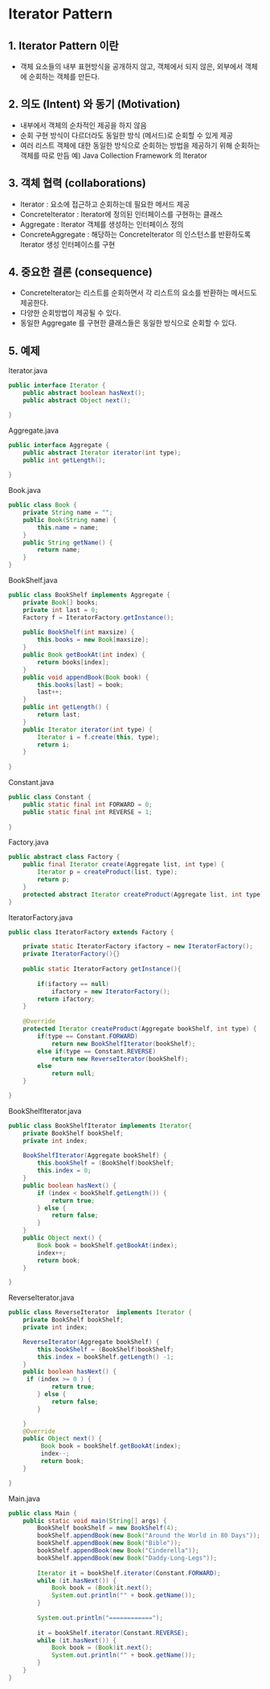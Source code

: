 # Iterator Pattern
## 1. Iterator Pattern 이란
- 객체 요소들의 내부 표현방식을 공개하지 않고, 객체에서 되지 않은, 외부에서 객체에 순회하는 객체를
만든다.

## 2. 의도 (Intent) 와 동기 (Motivation)
- 내부에서 객체의 순차적인 제공을 하지 않음
- 순회 구현 방식이 다르더라도 동일한 방식 (메서드)로 순회할 수 있게 제공
- 여러 리스트 객체에 대한 동일한 방식으로 순회하는 방법을 제공하기 위해 순회하는 객체를 따로 만듬
예) Java Collection Framework 의 Iterator

## 3. 객체 협력 (collaborations)
- Iterator : 요소에 접근하고 순회하는데 필요한 메서드 제공
- ConcreteIterator : Iterator에 정의된 인터페이스를 구현하는 클래스
- Aggregate : Iterator 객체를 생성하는 인터페이스 정의
- ConcreteAggregate : 해당하는 ConcreteIterator 의 인스턴스를 반환하도록 Iterator 생성
인터페이스를 구현

## 4. 중요한 결론 (consequence)
- ConcreteIterator는 리스트를 순회하면서 각 리스트의 요소를 반환하는 메서드도 제공한다.
- 다양한 순회방법이 제공될 수 있다.
- 동일한 Aggregate 를 구현한 클래스들은 동일한 방식으로 순회할 수 있다.

## 5. 예제
Iterator.java
```java
public interface Iterator {
    public abstract boolean hasNext();
    public abstract Object next();

}
```
Aggregate.java
```java
public interface Aggregate {
    public abstract Iterator iterator(int type);
    public int getLength();
    
}
```
Book.java
```java
public class Book {
    private String name = "";
    public Book(String name) {
        this.name = name;
    }
    public String getName() {
        return name;
    }
}
```
BookShelf.java
```java
public class BookShelf implements Aggregate {
    private Book[] books;
    private int last = 0;
    Factory f = IteratorFactory.getInstance();
   
    public BookShelf(int maxsize) {
        this.books = new Book[maxsize];
    }
    public Book getBookAt(int index) {
        return books[index];
    }
    public void appendBook(Book book) {
        this.books[last] = book;
        last++;
    }
    public int getLength() {
        return last;
    }
    public Iterator iterator(int type) {
    	Iterator i = f.create(this, type);
        return i;
    }
   	
}
```
Constant.java
```java
public class Constant {
	public static final int FORWARD = 0;
	public static final int REVERSE = 1;
	
}
```
Factory.java
```java
public abstract class Factory {
    public final Iterator create(Aggregate list, int type) {
    	Iterator p = createProduct(list, type);
        return p;
    }
    protected abstract Iterator createProduct(Aggregate list, int type);
}
```
IteratorFactory.java
```java
public class IteratorFactory extends Factory {

	private static IteratorFactory ifactory = new IteratorFactory();
	private IteratorFactory(){}
	
	public static IteratorFactory getInstance(){
		
		if(ifactory == null)
			ifactory = new IteratorFactory();
		return ifactory;
	}
	
	@Override
	protected Iterator createProduct(Aggregate bookShelf, int type) {
		if(type == Constant.FORWARD)
			return new BookShelfIterator(bookShelf);
		else if(type == Constant.REVERSE)
			return new ReverseIterator(bookShelf);
		else 
			return null;
	}

}
```
BookShelfIterator.java
```java
public class BookShelfIterator implements Iterator{
    private BookShelf bookShelf;
    private int index;
    
    BookShelfIterator(Aggregate bookShelf) {
        this.bookShelf = (BookShelf)bookShelf;
        this.index = 0;
    }
    public boolean hasNext() {
        if (index < bookShelf.getLength()) {
            return true;
        } else {
            return false;
        }
    }
    public Object next() {
        Book book = bookShelf.getBookAt(index);
        index++;
        return book;
    }

}
```
ReverseIterator.java
```java
public class ReverseIterator  implements Iterator {
	private BookShelf bookShelf;
    private int index;

    ReverseIterator(Aggregate bookShelf) {
        this.bookShelf = (BookShelf)bookShelf;
        this.index = bookShelf.getLength() -1;
    }
	public boolean hasNext() {
	 if (index >= 0 ) {
            return true;
        } else {
            return false;
        }

	}
	@Override
	public Object next() {
		 Book book = bookShelf.getBookAt(index);
	     index--;
	     return book;
	}

}
```
Main.java
```java
public class Main {
    public static void main(String[] args) {
        BookShelf bookShelf = new BookShelf(4);
        bookShelf.appendBook(new Book("Around the World in 80 Days"));
        bookShelf.appendBook(new Book("Bible"));
        bookShelf.appendBook(new Book("Cinderella"));
        bookShelf.appendBook(new Book("Daddy-Long-Legs"));
        
        Iterator it = bookShelf.iterator(Constant.FORWARD);
        while (it.hasNext()) {
            Book book = (Book)it.next();
            System.out.println("" + book.getName());
        }
        
        System.out.println("============");
        
        it = bookShelf.iterator(Constant.REVERSE);
        while (it.hasNext()) {
            Book book = (Book)it.next();
            System.out.println("" + book.getName());
        }
    }
}
```
